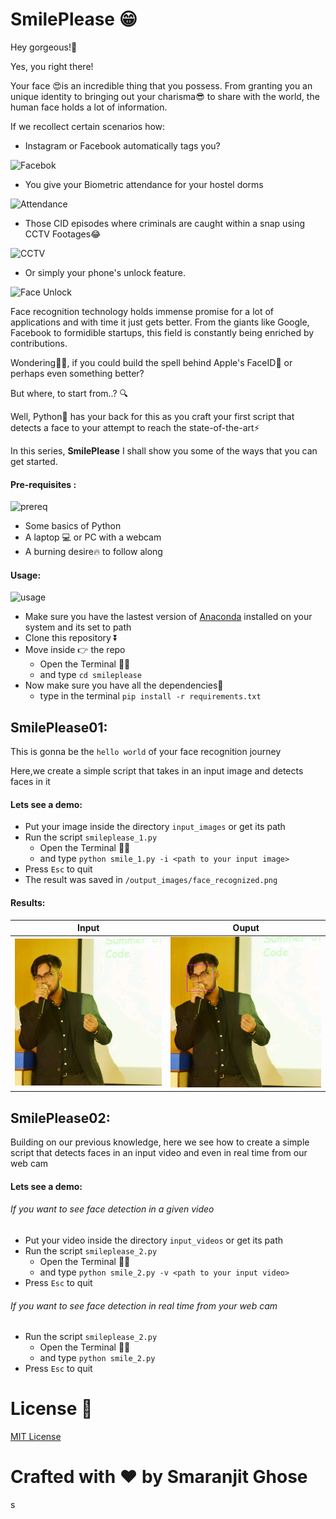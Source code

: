 # SmilePlease 😁

Hey gorgeous!👊

Yes, you right there!

Your face  😍is an incredible thing that you possess. From granting you an unique identity to bringing out your charisma😎 to share with the world,
the human face holds a lot of information.

If we recollect certain scenarios how:
- Instagram or Facebook automatically tags you?

![Facebok](https://media.giphy.com/media/NQZhGb4uBcVa0/giphy.gif)

- You give your Biometric attendance for your hostel dorms

![Attendance](https://media.giphy.com/media/XbOZJebjD585qbnLaj/giphy.gif)

- Those CID episodes where criminals are caught within a snap using CCTV Footages😂

![CCTV](https://media.giphy.com/media/C4q4k0jLVg9sA/giphy.gif)

- Or simply your phone's unlock feature.

![Face Unlock](https://media.giphy.com/media/3og0IuymsB9sy0C2Vq/giphy.gif)

Face recognition technology holds immense promise for a lot of applications and with time it just gets better.
From the giants like Google, Facebook to formidible startups, this field is constantly being enriched by contributions.

Wondering🤔🤔, if you could build the spell behind Apple's FaceID🤑 or perhaps even something better?

But where, to start from..? 🔍

Well, Python🐍 has your back for this as you craft your first script that detects a face to your attempt to reach the state-of-the-art⚡

In this series, **SmilePlease** I shall show you some of the ways that you can get started.

#### Pre-requisites : 
![prereq](https://media.giphy.com/media/26uf6TPxa1RFYx5LO/giphy.gif)
- Some basics of Python
- A laptop 💻 or PC with a webcam
- A burning desire🔥 to follow along 

#### Usage: 

![usage](https://media.giphy.com/media/H2SiDhuGVJRWU/giphy.gif)

- Make sure you have the lastest version of [Anaconda](https://www.anaconda.com/distribution/) installed on your system and its set to path
- Clone this repository ⏬
- Move inside 👉 the repo 
    - Open the Terminal 👩‍💻
    - and type ```cd smileplease```
- Now make sure you have all the dependencies🧱 
  - type in the terminal
      ```pip install -r requirements.txt```

## SmilePlease01:

This is gonna be the ```hello world``` of your face recognition journey

Here,we create a simple script that takes in an input image and detects faces in it

#### Lets see a demo:

- Put your image inside the directory ```input_images``` or get its path
- Run the script ```smileplease_1.py```
    - Open the Terminal 👩‍💻
    - and type ```python smile_1.py -i <path to your input image>``` 
- Press ```Esc``` to quit
- The result was saved in ```/output_images/face_recognized.png```

#### Results:

|Input|Ouput|
|-----|-----|
|![Input_1](https://github.com/smaranjitghose/smileplease/blob/master/input_images/smarno.png)|![Output_1](https://github.com/smaranjitghose/smileplease/blob/master/output_images/face_recognized_1.png)
  
## SmilePlease02:

Building on our previous knowledge, here we see how to create a simple script that detects faces in an input video and even in real time from our web cam

#### Lets see a demo:

###### If you want to see face detection in a given video

- Put your video inside the directory ```input_videos``` or get its path
- Run the script ```smileplease_2.py```
    - Open the Terminal 👩‍💻
    - and type ```python smile_2.py -v <path to your input video>``` 
- Press ```Esc``` to quit

###### If you want to see face detection in real time from your  web cam  

- Run the script ```smileplease_2.py```
    - Open the Terminal 👩‍💻
    - and type ```python smile_2.py``` 
- Press ```Esc``` to quit

# License 📜

[MIT License](https://github.com/smaranjitghose/SmilePlease/blob/master/LICENSE)

# **Crafted with ❤ by Smaranjit Ghose**

s
